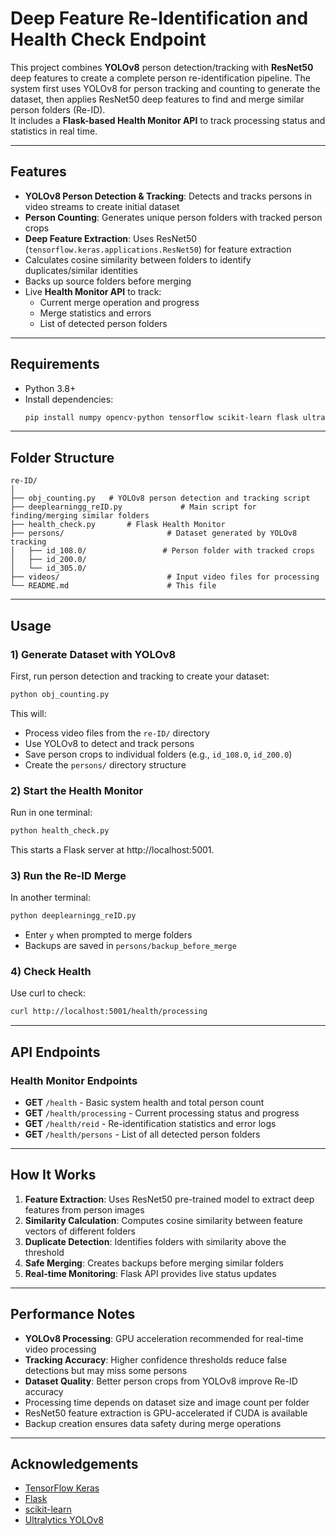 # Deep Feature Re-Identification and Health Check Endpoint

This project combines **YOLOv8** person detection/tracking with **ResNet50** deep features to create a complete person re-identification pipeline. The system first uses YOLOv8 for person tracking and counting to generate the dataset, then applies ResNet50 deep features to find and merge similar person folders (Re-ID).  
It includes a **Flask-based Health Monitor API** to track processing status and statistics in real time.

---

## Features

- **YOLOv8 Person Detection & Tracking**: Detects and tracks persons in video streams to create initial dataset
- **Person Counting**: Generates unique person folders with tracked person crops
- **Deep Feature Extraction**: Uses ResNet50 (`tensorflow.keras.applications.ResNet50`) for feature extraction
- Calculates cosine similarity between folders to identify duplicates/similar identities
- Backs up source folders before merging
- Live **Health Monitor API** to track:
  - Current merge operation and progress
  - Merge statistics and errors
  - List of detected person folders

---

## Requirements

- Python 3.8+
- Install dependencies:
  ```bash
  pip install numpy opencv-python tensorflow scikit-learn flask ultralytics
  ```

---

## Folder Structure

```
re-ID/
│
├── obj_counting.py   # YOLOv8 person detection and tracking script
├── deeplearningg_reID.py             # Main script for finding/merging similar folders
├── health_check.py       # Flask Health Monitor
├── persons/                       # Dataset generated by YOLOv8 tracking
│   ├── id_108.0/                 # Person folder with tracked crops
│   ├── id_200.0/
│   └── id_305.0/
├── videos/                        # Input video files for processing
└── README.md                      # This file
```

---

## Usage

### 1️) Generate Dataset with YOLOv8
First, run person detection and tracking to create your dataset:
```bash
python obj_counting.py
```
This will:
- Process video files from the `re-ID/` directory
- Use YOLOv8 to detect and track persons
- Save person crops to individual folders (e.g., `id_108.0`, `id_200.0`)
- Create the `persons/` directory structure

### 2️) Start the Health Monitor
Run in one terminal:
```bash
python health_check.py
```
This starts a Flask server at http://localhost:5001.

### 3️) Run the Re-ID Merge
In another terminal:
```bash
python deeplearningg_reID.py
```
- Enter `y` when prompted to merge folders
- Backups are saved in `persons/backup_before_merge`

### 4️) Check Health
Use curl to check:
```bash
curl http://localhost:5001/health/processing
```

---

## API Endpoints

### Health Monitor Endpoints

- **GET** `/health` - Basic system health and total person count
- **GET** `/health/processing` - Current processing status and progress
- **GET** `/health/reid` - Re-identification statistics and error logs
- **GET** `/health/persons` - List of all detected person folders

---

## How It Works

1. **Feature Extraction**: Uses ResNet50 pre-trained model to extract deep features from person images
2. **Similarity Calculation**: Computes cosine similarity between feature vectors of different folders
3. **Duplicate Detection**: Identifies folders with similarity above the threshold
4. **Safe Merging**: Creates backups before merging similar folders
5. **Real-time Monitoring**: Flask API provides live status updates

---

## Performance Notes

- **YOLOv8 Processing**: GPU acceleration recommended for real-time video processing
- **Tracking Accuracy**: Higher confidence thresholds reduce false detections but may miss some persons
- **Dataset Quality**: Better person crops from YOLOv8 improve Re-ID accuracy
- Processing time depends on dataset size and image count per folder
- ResNet50 feature extraction is GPU-accelerated if CUDA is available
- Backup creation ensures data safety during merge operations

---

## Acknowledgements

- [TensorFlow Keras](https://keras.io/)
- [Flask](https://flask.palletsprojects.com/)
- [scikit-learn](https://scikit-learn.org/)
- [Ultralytics YOLOv8](https://github.com/ultralytics/ultralytics)
